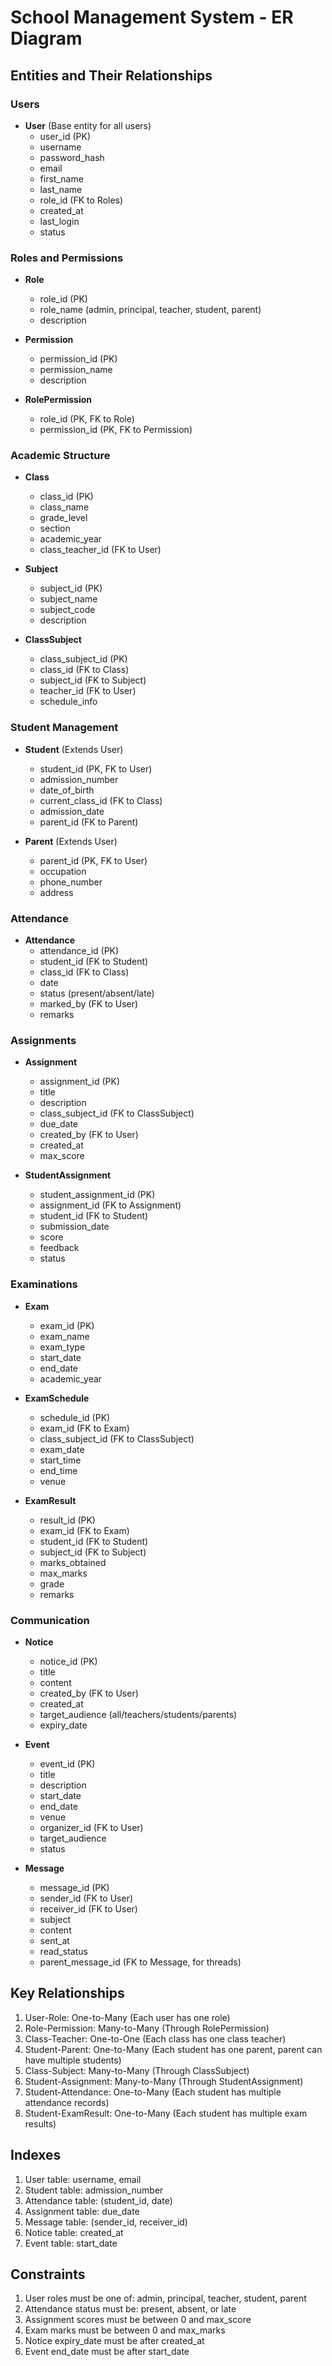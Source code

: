 # School Management System - ER Diagram

## Entities and Their Relationships

### Users
- **User** (Base entity for all users)
  - user_id (PK)
  - username
  - password_hash
  - email
  - first_name
  - last_name
  - role_id (FK to Roles)
  - created_at
  - last_login
  - status

### Roles and Permissions
- **Role**
  - role_id (PK)
  - role_name (admin, principal, teacher, student, parent)
  - description

- **Permission**
  - permission_id (PK)
  - permission_name
  - description

- **RolePermission**
  - role_id (PK, FK to Role)
  - permission_id (PK, FK to Permission)

### Academic Structure
- **Class**
  - class_id (PK)
  - class_name
  - grade_level
  - section
  - academic_year
  - class_teacher_id (FK to User)

- **Subject**
  - subject_id (PK)
  - subject_name
  - subject_code
  - description

- **ClassSubject**
  - class_subject_id (PK)
  - class_id (FK to Class)
  - subject_id (FK to Subject)
  - teacher_id (FK to User)
  - schedule_info

### Student Management
- **Student** (Extends User)
  - student_id (PK, FK to User)
  - admission_number
  - date_of_birth
  - current_class_id (FK to Class)
  - admission_date
  - parent_id (FK to Parent)

- **Parent** (Extends User)
  - parent_id (PK, FK to User)
  - occupation
  - phone_number
  - address

### Attendance
- **Attendance**
  - attendance_id (PK)
  - student_id (FK to Student)
  - class_id (FK to Class)
  - date
  - status (present/absent/late)
  - marked_by (FK to User)
  - remarks

### Assignments
- **Assignment**
  - assignment_id (PK)
  - title
  - description
  - class_subject_id (FK to ClassSubject)
  - due_date
  - created_by (FK to User)
  - created_at
  - max_score

- **StudentAssignment**
  - student_assignment_id (PK)
  - assignment_id (FK to Assignment)
  - student_id (FK to Student)
  - submission_date
  - score
  - feedback
  - status

### Examinations
- **Exam**
  - exam_id (PK)
  - exam_name
  - exam_type
  - start_date
  - end_date
  - academic_year

- **ExamSchedule**
  - schedule_id (PK)
  - exam_id (FK to Exam)
  - class_subject_id (FK to ClassSubject)
  - exam_date
  - start_time
  - end_time
  - venue

- **ExamResult**
  - result_id (PK)
  - exam_id (FK to Exam)
  - student_id (FK to Student)
  - subject_id (FK to Subject)
  - marks_obtained
  - max_marks
  - grade
  - remarks

### Communication
- **Notice**
  - notice_id (PK)
  - title
  - content
  - created_by (FK to User)
  - created_at
  - target_audience (all/teachers/students/parents)
  - expiry_date

- **Event**
  - event_id (PK)
  - title
  - description
  - start_date
  - end_date
  - venue
  - organizer_id (FK to User)
  - target_audience
  - status

- **Message**
  - message_id (PK)
  - sender_id (FK to User)
  - receiver_id (FK to User)
  - subject
  - content
  - sent_at
  - read_status
  - parent_message_id (FK to Message, for threads)

## Key Relationships

1. User-Role: One-to-Many (Each user has one role)
2. Role-Permission: Many-to-Many (Through RolePermission)
3. Class-Teacher: One-to-One (Each class has one class teacher)
4. Student-Parent: One-to-Many (Each student has one parent, parent can have multiple students)
5. Class-Subject: Many-to-Many (Through ClassSubject)
6. Student-Assignment: Many-to-Many (Through StudentAssignment)
7. Student-Attendance: One-to-Many (Each student has multiple attendance records)
8. Student-ExamResult: One-to-Many (Each student has multiple exam results)

## Indexes

1. User table: username, email
2. Student table: admission_number
3. Attendance table: (student_id, date)
4. Assignment table: due_date
5. Message table: (sender_id, receiver_id)
6. Notice table: created_at
7. Event table: start_date

## Constraints

1. User roles must be one of: admin, principal, teacher, student, parent
2. Attendance status must be: present, absent, or late
3. Assignment scores must be between 0 and max_score
4. Exam marks must be between 0 and max_marks
5. Notice expiry_date must be after created_at
6. Event end_date must be after start_date